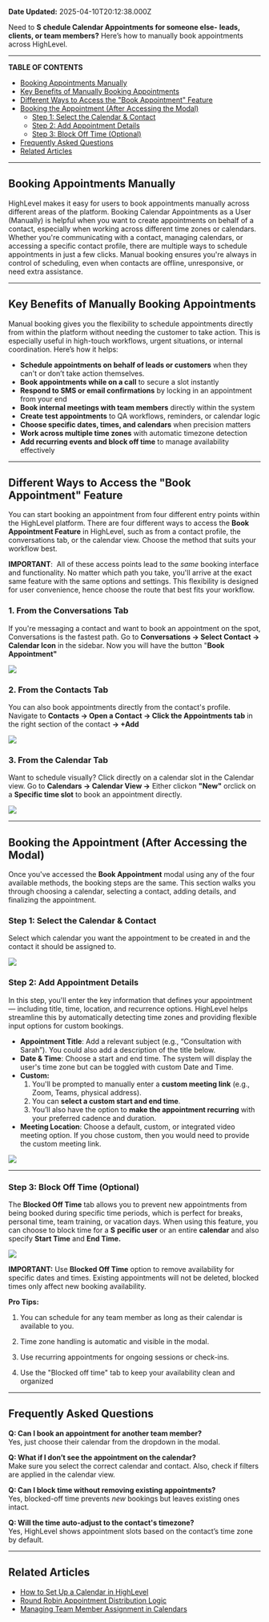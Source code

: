 **Date Updated:** 2025-04-10T20:12:38.000Z

Need to **S** **chedule Calendar Appointments for someone else-** **leads, clients, or team members?** Here’s how to manually book appointments across HighLevel.

---

**TABLE OF CONTENTS**

* [Booking Appointments Manually](#Booking-Appointments-Manually)
* [Key Benefits of Manually Booking Appointments](#Key-Benefits-of-Manually-Booking-Appointments)
* [Different Ways to Access the "Book Appointment" Feature](#Different-Ways-to-Access-the-)
* [Booking the Appointment (After Accessing the Modal)](#Booking-the-Appointment-%28After-Accessing-the-Modal%29)  
   * [Step 1: Select the Calendar & Contact](#Step-1%3A%C2%A0Select-the-Calendar-&-Contact)  
   * [Step 2: Add Appointment Details](#Step-2%3A%C2%A0Add-Appointment-Details)  
   * [Step 3: Block Off Time (Optional)](#Step-3%3A%C2%A0Block-Off-Time-%28Optional%29)
* [Frequently Asked Questions](#Frequently-Asked-Questions)
* [Related Articles](#Related-Articles)

---

## **Booking Appointments Manually**

  
HighLevel makes it easy for users to book appointments manually across different areas of the platform. Booking Calendar Appointments as a User (Manually) is helpful when you want to create appointments on behalf of a contact, especially when working across different time zones or calendars. Whether you're communicating with a contact, managing calendars, or accessing a specific contact profile, there are multiple ways to schedule appointments in just a few clicks. Manual booking ensures you're always in control of scheduling, even when contacts are offline, unresponsive, or need extra assistance.

---

## **Key Benefits of Manually Booking Appointments**

  
Manual booking gives you the flexibility to schedule appointments directly from within the platform without needing the customer to take action. This is especially useful in high-touch workflows, urgent situations, or internal coordination. Here’s how it helps:

  
* **Schedule appointments on behalf of leads or customers** when they can't or don’t take action themselves.
* **Book appointments while on a call** to secure a slot instantly
* **Respond to SMS or email confirmations** by locking in an appointment from your end
* **Book internal meetings with team members** directly within the system
* **Create test appointments** to QA workflows, reminders, or calendar logic
* **Choose specific dates, times, and calendars** when precision matters
* **Work across multiple time zones** with automatic timezone detection
* **Add recurring events and block off time** to manage availability effectively

---

## **Different Ways to Access the "Book Appointment" Feature**

  
You can start booking an appointment from four different entry points within the HighLevel platform. There are four different ways to access the **Book Appointment Feature** in HighLevel, such as from a contact profile, the conversations tab, or the calendar view. Choose the method that suits your workflow best.
  
  
**IMPORTANT**:  All of these access points lead to the _same_ booking interface and functionality. No matter which path you take, you'll arrive at the exact same feature with the same options and settings. This flexibility is designed for user convenience, hence choose the route that best fits your workflow.
  
  
### **1\.** From the Conversations Tab

  
If you're messaging a contact and want to book an appointment on the spot, Conversations is the fastest path. Go to **Conversations → Select Contact → Calendar Icon** in the sidebar. Now you will have the button "**Book Appointment"**

  
**![](https://s3.amazonaws.com/cdn.freshdesk.com/data/helpdesk/attachments/production/155044741877/original/9dNnZQm8aHR5zThvvGtEgHAtntnvJqCRSQ.png?1744123045)**  

  
### **2\.** From the Contacts Tab

  
You can also book appointments directly from the contact's profile. Navigate to **Contacts → Open a Contact → Click the Appointments tab** in the right section of the contact **→ +Add**

  
![](https://s3.amazonaws.com/cdn.freshdesk.com/data/helpdesk/attachments/production/155044742474/original/0rQhMHQiBk1n0_O1iWU5-nyrPNYMII_Qzw.png?1744123387)
  
  
### **3\.** From the Calendar Tab

  
Want to schedule visually? Click directly on a calendar slot in the Calendar view. Go to **Calendars → Calendar View →** Either clickon **"New"** orclick on a **Specific time slot** to book an appointment directly.

  
![](https://s3.amazonaws.com/cdn.freshdesk.com/data/helpdesk/attachments/production/155044743458/original/vu_l_cdpp7twyMkT9bHib-sD8PYZG1wo-A.gif?1744123971)

---

## **Booking the Appointment (After Accessing the Modal)**

  
Once you've accessed the **Book Appointment** modal using any of the four available methods, the booking steps are the same. This section walks you through choosing a calendar, selecting a contact, adding details, and finalizing the appointment.

###   

### **Step 1:** Select the Calendar & Contact

  
Select which calendar you want the appointment to be created in and the contact it should be assigned to.

  
![](https://s3.amazonaws.com/cdn.freshdesk.com/data/helpdesk/attachments/production/155044890048/original/P6V4V2T1Emng7wYiM34jEG6oJ5BIW7hF8w.png?1744295033)

  
### **Step 2:** Add Appointment Details

  
In this step, you'll enter the key information that defines your appointment — including title, time, location, and recurrence options. HighLevel helps streamline this by automatically detecting time zones and providing flexible input options for custom bookings.

  
* **Appointment Title**: Add a relevant subject (e.g., “Consultation with Sarah”). You could also add a description of the title below.
* **Date & Time**: Choose a start and end time. The system will display the user's time zone but can be toggled with custom Date and Time.
* **Custom:**  
   1. You'll be prompted to manually enter a **custom meeting link** (e.g., Zoom, Teams, physical address).  
   2. You can **select a custom start and end time**.  
   3. You’ll also have the option to **make the appointment recurring** with your preferred cadence and duration.
* **Meeting Location**: Choose a default, custom, or integrated video meeting option. If you chose custom, then you would need to provide the custom meeting link.

  
![](https://s3.amazonaws.com/cdn.freshdesk.com/data/helpdesk/attachments/production/155044891461/original/6dY8kNO5UvXa6VpAAD5QXrd0_DrH6n_gjQ.png?1744295800)

  
---

### **Step 3:** Block Off Time (Optional)

  
The **Blocked Off Time** tab allows you to prevent new appointments from being booked during specific time periods, which is perfect for breaks, personal time, team training, or vacation days. When using this feature, you can choose to block time for a **S** **pecific user** or an entire **calendar** and also specify **Start Time** and **End Time.** 

  
**![](https://s3.amazonaws.com/cdn.freshdesk.com/data/helpdesk/attachments/production/155044891349/original/kwx00yjYRkjCV7SDVno6aiAytP9_RDBfSQ.png?1744295732)**
  
  
**IMPORTANT:** Use **Blocked Off Time** option to remove availability for specific dates and times. Existing appointments will not be deleted, blocked times only affect new booking availability.
  
  
**Pro Tips:**  
  
1. You can schedule for any team member as long as their calendar is available to you.  
  
2. Time zone handling is automatic and visible in the modal.  
  
3. Use recurring appointments for ongoing sessions or check-ins.  
  
4. Use the "Blocked off time" tab to keep your availability clean and organized

---

## **Frequently Asked Questions**

  
**Q: Can I book an appointment for another team member?**  
Yes, just choose their calendar from the dropdown in the modal.
  
  
**Q: What if I don’t see the appointment on the calendar?**  
Make sure you select the correct calendar and contact. Also, check if filters are applied in the calendar view.
  
  
**Q: Can I block time without removing existing appointments?**  
Yes, blocked-off time prevents _new_ bookings but leaves existing ones intact.
  
  
**Q: Will the time auto-adjust to the contact's timezone?**  
Yes, HighLevel shows appointment slots based on the contact’s time zone by default.

---

## **Related Articles**

* [How to Set Up a Calendar in HighLevel](https://help.gohighlevel.com/support/solutions/articles/155000001484)
* [Round Robin Appointment Distribution Logic](https://help.gohighlevel.com/support/solutions/articles/155000001484-round-robin-calendars-appointment-distribution-logic)
* [Managing Team Member Assignment in Calendars](https://help.gohighlevel.com/support/solutions/articles/155000002711)